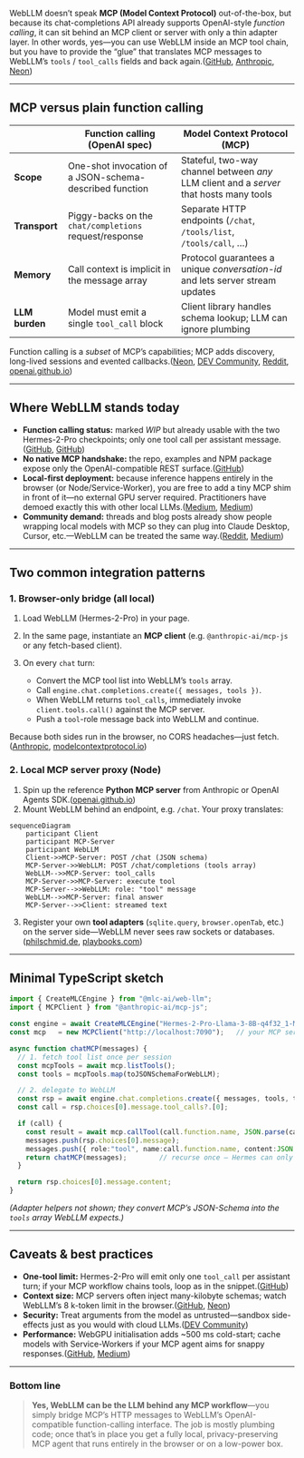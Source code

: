 WebLLM doesn’t speak **MCP (Model Context Protocol)** out-of-the-box, but because its chat-completions API already supports OpenAI-style *function calling*, it can sit behind an MCP client or server with only a thin adapter layer. In other words, yes—you can use WebLLM inside an MCP tool chain, but you have to provide the “glue” that translates MCP messages to WebLLM’s `tools` / `tool_calls` fields and back again.([GitHub][1], [Anthropic][2], [Neon][3])

---

## MCP versus plain function calling

|                | Function calling (OpenAI spec)                          | Model Context Protocol (MCP)                                                            |
| -------------- | ------------------------------------------------------- | --------------------------------------------------------------------------------------- |
| **Scope**      | One-shot invocation of a JSON-schema-described function | Stateful, two-way channel between *any* LLM client and a *server* that hosts many tools |
| **Transport**  | Piggy-backs on the `chat/completions` request/response  | Separate HTTP endpoints (`/chat`, `/tools/list`, `/tools/call`, …)                      |
| **Memory**     | Call context is implicit in the message array           | Protocol guarantees a unique *conversation-id* and lets server stream updates           |
| **LLM burden** | Model must emit a single `tool_call` block              | Client library handles schema lookup; LLM can ignore plumbing                           |

Function calling is a *subset* of MCP’s capabilities; MCP adds discovery, long-lived sessions and evented callbacks.([Neon][3], [DEV Community][4], [Reddit][5], [openai.github.io][6])

---

## Where WebLLM stands today

* **Function calling status:** marked *WIP* but already usable with the two Hermes-2-Pro checkpoints; only one tool call per assistant message.([GitHub][1], [GitHub][7])
* **No native MCP handshake:** the repo, examples and NPM package expose only the OpenAI-compatible REST surface.([GitHub][1])
* **Local-first deployment:** because inference happens entirely in the browser (or Node/Service-Worker), you are free to add a tiny MCP shim in front of it—no external GPU server required. Practitioners have demoed exactly this with other local LLMs.([Medium][8], [Medium][9])
* **Community demand:** threads and blog posts already show people wrapping local models with MCP so they can plug into Claude Desktop, Cursor, etc.—WebLLM can be treated the same way.([Reddit][10], [Medium][11])

---

## Two common integration patterns

### 1. **Browser-only bridge** (all local)

1. Load WebLLM (Hermes-2-Pro) in your page.
2. In the same page, instantiate an **MCP client** (e.g. `@anthropic-ai/mcp-js` or any fetch-based client).
3. On every `chat` turn:

   * Convert the MCP tool list into WebLLM’s `tools` array.
   * Call `engine.chat.completions.create({ messages, tools })`.
   * When WebLLM returns `tool_calls`, immediately invoke `client.tools.call()` against the MCP server.
   * Push a `tool`-role message back into WebLLM and continue.

Because both sides run in the browser, no CORS headaches—just fetch.([Anthropic][2], [modelcontextprotocol.io][12])

### 2. **Local MCP server proxy** (Node)

1. Spin up the reference **Python MCP server** from Anthropic or OpenAI Agents SDK.([openai.github.io][6])
2. Mount WebLLM behind an endpoint, e.g. `/chat`. Your proxy translates:

```mermaid
sequenceDiagram
    participant Client
    participant MCP-Server
    participant WebLLM
    Client->>MCP-Server: POST /chat (JSON schema)
    MCP-Server->>WebLLM: POST /chat/completions (tools array)
    WebLLM-->>MCP-Server: tool_calls
    MCP-Server->>MCP-Server: execute tool
    MCP-Server-->>WebLLM: role: "tool" message
    WebLLM-->>MCP-Server: final answer
    MCP-Server-->>Client: streamed text
```

3. Register your own **tool adapters** (`sqlite.query`, `browser.openTab`, etc.) on the server side—WebLLM never sees raw sockets or databases.([philschmid.de][13], [playbooks.com][14])

---

## Minimal TypeScript sketch

```ts
import { CreateMLCEngine } from "@mlc-ai/web-llm";
import { MCPClient } from "@anthropic-ai/mcp-js";

const engine = await CreateMLCEngine("Hermes-2-Pro-Llama-3-8B-q4f32_1-MLC");
const mcp   = new MCPClient("http://localhost:7090");   // your MCP server

async function chatMCP(messages) {
  // 1. fetch tool list once per session
  const mcpTools = await mcp.listTools();
  const tools = mcpTools.map(toJSONSchemaForWebLLM);

  // 2. delegate to WebLLM
  const rsp = await engine.chat.completions.create({ messages, tools, tool_choice:"auto" });
  const call = rsp.choices[0].message.tool_calls?.[0];

  if (call) {
    const result = await mcp.callTool(call.function.name, JSON.parse(call.function.arguments));
    messages.push(rsp.choices[0].message);
    messages.push({ role:"tool", name:call.function.name, content:JSON.stringify(result) });
    return chatMCP(messages);        // recurse once – Hermes can only call one tool per turn
  }

  return rsp.choices[0].message.content;
}
```

*(Adapter helpers not shown; they convert MCP’s JSON-Schema into the `tools` array WebLLM expects.)*

---

## Caveats & best practices

* **One-tool limit:** Hermes-2-Pro will emit only one `tool_call` per assistant turn; if your MCP workflow chains tools, loop as in the snippet.([GitHub][7])
* **Context size:** MCP servers often inject many-kilobyte schemas; watch WebLLM’s 8 k-token limit in the browser.([GitHub][1], [Neon][3])
* **Security:** Treat arguments from the model as untrusted—sandbox side-effects just as you would with cloud LLMs.([DEV Community][4])
* **Performance:** WebGPU initialisation adds \~500 ms cold-start; cache models with Service-Workers if your MCP agent aims for snappy responses.([GitHub][1], [Medium][15])

---

### Bottom line

> **Yes, WebLLM can be the LLM behind any MCP workflow**—you simply bridge MCP’s HTTP messages to WebLLM’s OpenAI-compatible function-calling interface. The job is mostly plumbing code; once that’s in place you get a fully local, privacy-preserving MCP agent that runs entirely in the browser or on a low-power box.

[1]: https://github.com/mlc-ai/web-llm "GitHub - mlc-ai/web-llm: High-performance In-browser LLM Inference Engine"
[2]: https://docs.anthropic.com/en/docs/agents-and-tools/mcp "Model Context Protocol (MCP) - Anthropic"
[3]: https://neon.tech/blog/mcp-vs-llm-function-calling "What's MCP all about? Comparing MCP with LLM function calling - Neon"
[4]: https://dev.to/zachary62/model-context-protocol-mcp-simply-explained-function-calling-rebranded-or-genuine-breakthrough-4c04 "MCP Simply Explained: Function Calling Rebranded or Genuine Breakthrough? - DEV Community"
[5]: https://www.reddit.com/r/ClaudeAI/comments/1h0w1z6/model_context_protocol_vs_function_calling_whats/ "Model Context Protocol vs Function Calling: What's the Big Difference? : r/ClaudeAI"
[6]: https://openai.github.io/openai-agents-python/mcp/ "Model context protocol (MCP) - OpenAI Agents SDK"
[7]: https://github.com/mlc-ai/web-llm/issues/297 "♥️ Function Calling-only model · Issue #297 · mlc-ai/web-llm · GitHub"
[8]: https://medium.com/predict/using-the-model-context-protocol-mcp-with-a-local-llm-e398d6f318c3 "Using the Model Context Protocol (MCP) With a Local LLM | by Ashraff Hathibelagal | Predict | Medium"
[9]: https://medium.com/predict/using-the-model-context-protocol-mcp-with-a-local-llm-e398d6f318c3?utm_source=chatgpt.com "Using the Model Context Protocol (MCP) With a Local LLM - Medium"
[10]: https://www.reddit.com/r/LocalLLaMA/comments/1jvpko7/the_ultimate_mcp_client/?utm_source=chatgpt.com "The Ultimate MCP Client : r/LocalLLaMA - Reddit"
[11]: https://medium.com/%40jonigl/build-an-mcp-client-in-minutes-local-ai-agents-just-got-real-a10e186a560f?utm_source=chatgpt.com "Build an MCP Client in Minutes: Local AI Agents Just Got Real"
[12]: https://modelcontextprotocol.io/docs/concepts/tools?utm_source=chatgpt.com "Tools - Model Context Protocol"
[13]: https://www.philschmid.de/mcp-example-llama?utm_source=chatgpt.com "How to use Anthropic MCP Server with open LLMs, OpenAI or ..."
[14]: https://playbooks.com/mcp/jaho5-json-schema-manager?utm_source=chatgpt.com "JSON Schema Manager MCP server for AI agents - Playbooks"
[15]: https://medium.com/the-constellar-digital-technology-blog/geek-out-time-ai-in-the-browser-run-webllm-for-powerful-local-llm-experiences-f89f80c77e78 "Geek Out Time: AI in the Browser- Run WebLLM for Powerful, Local LLM Experiences | by Nedved Yang | The Constellar Digital&Technology Blog | Medium"
